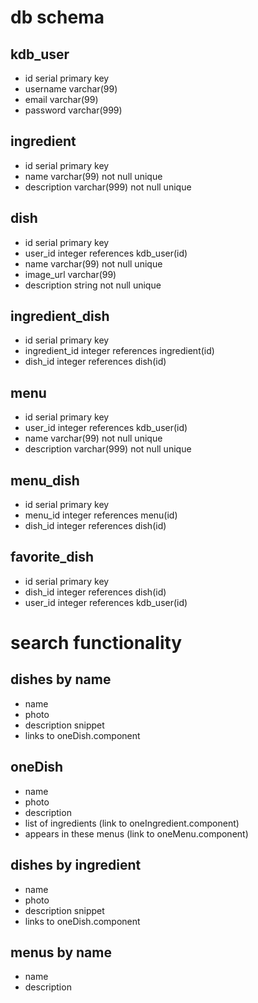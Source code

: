 
# db schema

## kdb_user
- id serial primary key
- username varchar(99)
- email varchar(99)
- password varchar(999)

## ingredient
- id serial primary key 
- name varchar(99) not null unique
- description varchar(999) not null unique

## dish
- id serial primary key 
- user_id integer references kdb_user(id)
- name varchar(99) not null unique
- image_url varchar(99)
- description string not null unique

## ingredient_dish
- id serial primary key 
- ingredient_id integer references ingredient(id)
- dish_id integer references dish(id)

## menu
- id serial primary key 
- user_id integer references kdb_user(id)
- name varchar(99) not null unique
- description varchar(999) not null unique

 ## menu_dish
 - id serial primary key 
 - menu_id integer references menu(id)
 - dish_id integer references dish(id)

## favorite_dish
- id serial primary key
- dish_id integer references dish(id)
- user_id integer references kdb_user(id)

# search functionality

## dishes by name
- name
- photo
- description snippet
- links to oneDish.component

## oneDish
- name
- photo
- description
- list of ingredients (link to oneIngredient.component)
- appears in these menus (link to oneMenu.component)

## dishes by ingredient
- name
- photo
- description snippet
- links to oneDish.component

## menus by name
- name 
- description








